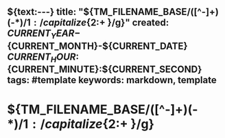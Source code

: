 ${text:---}
title: "${TM_FILENAME_BASE/([^-]+)(-*)/${1:/capitalize}${2:+ }/g}"
created: ${CURRENT_YEAR}-${CURRENT_MONTH}-${CURRENT_DATE} ${CURRENT_HOUR}:${CURRENT_MINUTE}:${CURRENT_SECOND}
tags: #template
keywords: markdown, template
---
# ${TM_FILENAME_BASE/([^-]+)(-*)/${1:/capitalize}${2:+ }/g}
